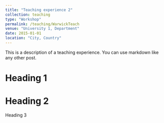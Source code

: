 ```yaml
---
title: "Teaching experience 2"
collection: teaching
type: "Workshop"
permalink: /teaching/WarwickTeach
venue: "University 1, Department"
date: 2015-01-01
location: "City, Country"
---
```


This is a description of a teaching experience. You can use markdown like any other post.

Heading 1
======

Heading 2
======

Heading 3
